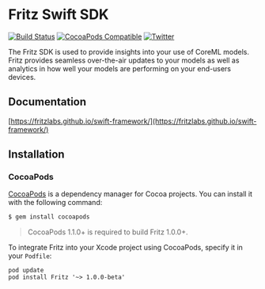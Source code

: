 Fritz Swift SDK
===============

[![Build Status](https://www.bitrise.io/app/dc5257678b56fb7b/status.svg?token=SKEIdD52UbujsZb4wsiCwQ&branch=master)](https://www.bitrise.io/app/dc5257678b56fb7b)
[![CocoaPods Compatible](https://img.shields.io/cocoapods/v/Fritz.svg)](https://img.shields.io/cocoapods/v/Fritz.svg)
[![Twitter](https://img.shields.io/badge/twitter-@fritzlabs-blue.svg?style=flat)](http://twitter.com/fritzlabs)

The Fritz SDK is used to provide insights into your use of CoreML models. Fritz provides seamless over-the-air updates to your models as well as analytics in how well your models are performing on your end-users devices.

## Documentation

[https://fritzlabs.github.io/swift-framework/](https://fritzlabs.github.io/swift-framework/)

## Installation

### CocoaPods

[CocoaPods](http://cocoapods.org) is a dependency manager for Cocoa projects. You can install it with the following command:

```bash
$ gem install cocoapods
```

> CocoaPods 1.1.0+ is required to build Fritz 1.0.0+.

To integrate Fritz into your Xcode project using CocoaPods, specify it in your `Podfile`:

```
pod update
pod install Fritz '~> 1.0.0-beta'
```
